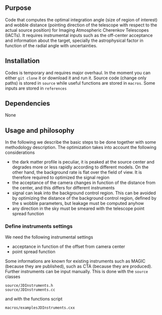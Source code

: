 ## Purpose

Code that computes the optimal integration angle (size of region of interest) and wobble distance (pointing direction of the telescope with respect to the actual source position) for Imaging Atmospheric Cherenkov Telescopes (IACTs). It requires instrumental inputs such as the off-center acceptance and information about the target, specially the astrophysical factor in function of the radial angle with uncertainties.

## Installation
Codes is temporary and requires major overhaul. In the moment you can either `git clone` it or download it and run it. Source code (change only paths) is stored in `source` while useful functions are stored in `macros`. Some inputs are stored in `references`

## Dependencies
None

## Usage and philosophy
In the following we describe the basic steps to be done together with some methodology description. The optimization takes into account the following considerations
* the dark matter profile is peculiar, it is peaked at the source center and degrades more or less rapidly according to different models. On the other hand, the background rate is flat over the field of view. It is therefore required to optimized the signal region
* the acceptance of the camera changes in function of the distance from the center, and this differs for different instruments
* signal can leak into the background control region. This can be avoided by optimizing the distance of the background control region, defined by the s wobble parameters, but leakage must be computed anyhow
* any direction in the sky must be smeared with the telescope point spread function

### Define instruments settings
We need the following instrumental settings
* acceptance in function of the offset from camera center
* point spread function

Some informations are known for existing instruments such as MAGIC (because they are published), such as CTA (because they are produced). Further instruments can be input manually. This is done with the `source` classes 
```
source/JDInstruments.h
source/JDInstruments.cc
```
and with the functions script
```
macros/examplesJDInstruments.cxx
```


